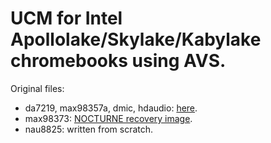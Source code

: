 # UCM for Intel Apollolake/Skylake/Kabylake chromebooks using AVS.

Original files:
* da7219, max98357a, dmic, hdaudio: [here](https://github.com/eupnea-linux/ucm-configs/tree/main/upstream/coral/common/1mic).
* max98373: [NOCTURNE recovery image](https://dl.google.com/dl/edgedl/chromeos/recovery/chromeos_15117.112.0_nocturne_recovery_stable-channel_mp.bin.zip).
* nau8825: written from scratch.
